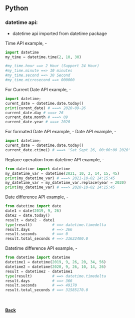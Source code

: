 ## Python

### datetime api:
 - datetime api imported from datetime package
 
Time API example, -
```python
import datetime
my_time = datetime.time(2, 10, 30)

#my_time.hour ==> 2 Hour (Support 24 Hour)
#my_time.minute ==> 10 minutes
#my_time.second ==> 30 Second
#my_time.microsecond ==> 000000
```

For Current Date API example, -
```python
import datetime;
curent_date = datetime.date.today()
print(curent_date) # ===> 2020-09-26
current_date.day # ===> 26
current_date.month # ===> 09	
current_date.year # ===> 2020
```

For formated Date API example, -
Date API example, -
```python
import datetime;
curent_date = datetime.date.today()
current_date.ctime() # ===> 'Sat Sept 26, 00:00:00 2020'
```

Replace operation from datetime API example, -
```python
from datetime import datetime
my_datetime_var = datetime(2021, 10, 2, 14, 15, 45)
print(my_datetime_var) # ===> 2021-10-02 14:15:45
my_datetime_var = my_datetime_var.replace(year = 2020)
print(my_datetime_var) # ===> 2020-10-02 14:15:45
```

Date difference API example, -
```python
from datetime import date
date1 = date(2019, 9, 26)
date2 = date.today()
result = date2 - date1
type(result)         # ==> datetime.timedelta
result.days          # ==> 366
result.seconds       # ==> 0
result.total_seconds # ==> 31622400.0
```

Datetime difference API example, -
```python
from datetime import datetime
datetime1 = datetime(2019, 9, 26, 20, 34, 56)
datetime2 = datetime(2020, 9, 26, 10, 14, 26)
result = datetime2 - datetime1
type(result)         # ==> datetime.timedelta
result.days          # ==> 366
result.seconds       # ==> 49170
result.total_seconds # ==> 31585170.0
```

<br/><br/>
[<i class="fa fa-arrow-left"></i> **Back**](/python-documentation/)
